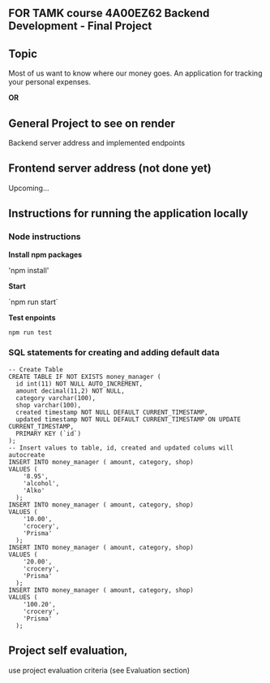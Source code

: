 ## FOR TAMK course 4A00EZ62 Backend Development - Final Project

## Topic

Most of us want to know where our money goes. An application for tracking your personal expenses.

**OR**

## General Project to see on render

Backend server address and implemented endpoints


## Frontend server address (not done yet)

Upcoming...

## Instructions for running the application locally

### Node instructions

**Install npm packages**

'npm install'

**Start**

´npm run start´

**Test enpoints**

`npm run test`

### SQL statements for creating and adding default data
```
-- Create Table
CREATE TABLE IF NOT EXISTS money_manager (
  id int(11) NOT NULL AUTO_INCREMENT,
  amount decimal(11,2) NOT NULL,
  category varchar(100),
  shop varchar(100),
  created timestamp NOT NULL DEFAULT CURRENT_TIMESTAMP,
  updated timestamp NOT NULL DEFAULT CURRENT_TIMESTAMP ON UPDATE CURRENT_TIMESTAMP,
  PRIMARY KEY (`id`)
);
-- Insert values to table, id, created and updated colums will autocreate
INSERT INTO money_manager ( amount, category, shop)
VALUES (
    '8.95',
    'alcohol',
    'Alko'
  );
INSERT INTO money_manager ( amount, category, shop)
VALUES (
    '10.00',
    'crocery',
    'Prisma'
  );
INSERT INTO money_manager ( amount, category, shop)
VALUES (
    '20.00',
    'crocery',
    'Prisma'
  );
INSERT INTO money_manager ( amount, category, shop)
VALUES (
    '100.20',
    'crocery',
    'Prisma'
  );

```

## Project self evaluation,
use project evaluation criteria (see Evaluation section)